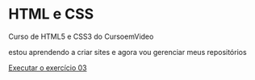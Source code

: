 # HTML e CSS

Curso de HTML5 e CSS3 do CursoemVideo

estou aprendendo a criar sites e agora vou gerenciar meus repositórios

<a href="https://https://brunofl7.github.io/HTML-e-CSS/Meu_Primeiro_HTML/ex003" target="_blank">Executar o exercício 03</a>
